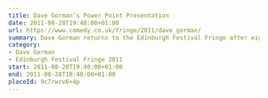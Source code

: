 ```yaml
---
title: Dave Gorman’s Power Point Presentation
date: 2011-08-28T19:40:00+01:00
url: https://www.comedy.co.uk/fringe/2011/dave_gorman/
summary: Dave Gorman returns to the Edinburgh Festival Fringe after eight years with his brand new live show, <cite>Dave Gorman’s Powerpoint Presentation</cite>. This time he is part of a double act… with a projector screen. And they’d like to show you their powerpoint presentation.
category:
- Dave Gorman
- Edinburgh Festival Fringe 2011
start: 2011-08-28T19:40:00+01:00
end: 2011-08-28T18:40:00+01:00
placeId: 9c7rwrv6+4p
---
```

